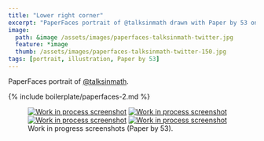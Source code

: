 ```yaml
---
title: "Lower right corner"
excerpt: "PaperFaces portrait of @talksinmath drawn with Paper by 53 on an iPad."
image: 
  path: &image /assets/images/paperfaces-talksinmath-twitter.jpg 
  feature: *image
  thumb: /assets/images/paperfaces-talksinmath-twitter-150.jpg
tags: [portrait, illustration, Paper by 53]
---
```


PaperFaces portrait of [@talksinmath](http://twitter.com/talksinmath).

{% include boilerplate/paperfaces-2.md %}

<figure class="half">
	<a href="{{ site.url }}/assets/images/paperfaces-talksinmath-process-1-lg.jpg"><img src="{{ site.url }}/assets/images/paperfaces-talksinmath-process-1-600.jpg" alt="Work in process screenshot"></a>
	<a href="{{ site.url }}/assets/images/paperfaces-talksinmath-process-2-lg.jpg"><img src="{{ site.url }}/assets/images/paperfaces-talksinmath-process-2-600.jpg" alt="Work in process screenshot"></a>
	<a href="{{ site.url }}/assets/images/paperfaces-talksinmath-process-3-lg.jpg"><img src="{{ site.url }}/assets/images/paperfaces-talksinmath-process-3-600.jpg" alt="Work in process screenshot"></a>
	<a href="{{ site.url }}/assets/images/paperfaces-talksinmath-process-4-lg.jpg"><img src="{{ site.url }}/assets/images/paperfaces-talksinmath-process-4-600.jpg" alt="Work in process screenshot"></a>
	<figcaption>Work in progress screenshots (Paper by 53).</figcaption>
</figure>
